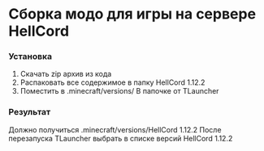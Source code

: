 # Сборка модо для игры на сервере HellCord

### Установка

1. Скачать zip архив из кода
2. Распаковать все содержимое в папку HellCord 1.12.2
3. Поместить в .minecraft/versions/ В папочке от TLauncher

### Результат
 
Должно получиться .minecraft/versions/HellCord 1.12.2
После перезапуска TLauncher выбрать в списке версий HellCord 1.12.2